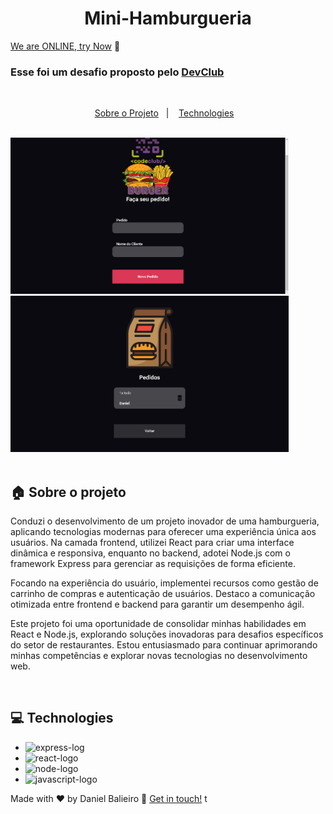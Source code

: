 <h1 align="center">
  Mini-Hamburgueria
</h1>

[We are ONLINE, try Now]() :tada:<br>

<h3 align="left">
  Esse foi um desafio proposto pelo <a href="https://rodolfomori.com.br/devclub/">DevClub</a>
</h3>

<br>

<p align="center">
  <a href="#house-about-the-project">Sobre o Projeto</a>&nbsp;&nbsp;&nbsp;|&nbsp;&nbsp;&nbsp;
  <a href="#computer-technologies">Technologies</a>&nbsp;&nbsp;&nbsp;
</p>

<br>

<div >
  
<img alt="Layout" src="./Front-end/image-1.png" style="height: 250px">
<img alt="Layout" src="./Front-end/image.png" style="height: 250px">

</div>
<br>

## :house: Sobre o projeto

Conduzi o desenvolvimento de um projeto inovador de uma hamburgueria, aplicando tecnologias modernas para oferecer uma experiência única aos usuários. Na camada frontend, utilizei React para criar uma interface dinâmica e responsiva, enquanto no backend, adotei Node.js com o framework Express para gerenciar as requisições de forma eficiente.

Focando na experiência do usuário, implementei recursos como gestão de carrinho de compras e autenticação de usuários. Destaco a comunicação otimizada entre frontend e backend para garantir um desempenho ágil.

Este projeto foi uma oportunidade de consolidar minhas habilidades em React e Node.js, explorando soluções inovadoras para desafios específicos do setor de restaurantes. Estou entusiasmado para continuar aprimorando minhas competências e explorar novas tecnologias no desenvolvimento web.<br>

<br>

## :computer: Technologies

- <img src="https://img.shields.io/badge/Express.js-404D59?style=for-the-badge" alt="express-log">
- <img src="https://img.shields.io/badge/React-20232A?style=for-the-badge&logo=react&logoColor=61DAFB" alt="react-logo">
- <img src="https://img.shields.io/badge/Node.js-43853D?style=for-the-badge&logo=node.js&logoColor=white" alt="node-logo">
- <img src="https://img.shields.io/badge/JavaScript-323330?style=for-the-badge&logo=javascript&logoColor=F7DF1E" alt="javascript-logo">

Made with ♥ by Daniel Balieiro :wave: [Get in touch!](https://www.linkedin.com/in/daniel-balieiro/)
t
